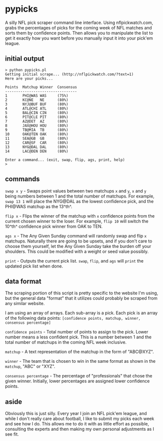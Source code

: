 # pypicks
A silly NFL pick scraper command line interface. Using nflpickwatch.com, grabs the percentages of picks for the coming week of NFL matches and sorts them by confidence points. Then allows you to manipulate the list to get it exactly how you want before you manually input it into your pick'em league.

## initial output
    > python pypicks.pl
    Getting initial scrape... (http://nflpickwatch.com/?text=1)
    Here are your picks...

    Points  Matchup Winner  Consensus
    ---------------------------------
    1       PHI@WAS WAS     (75%)
    2       KC@NE   NE      (80%)
    3       NYJ@BUF BUF     (80%)
    4       ATL@CHI ATL     (80%)
    5       BAL@CIN CIN     (80%)
    6       PIT@CLE PIT     (80%)
    7       AZ@DET  AZ      (80%)
    8       JAX@HOU HOU     (80%)
    9       TB@MIA  TB      (80%)
    10      OAK@TEN OAK     (80%)
    11      SEA@GB  GB      (80%)
    12      CAR@SF  CAR     (80%)
    13      NYG@DAL DAL     (80%)
    14      LAC@DEN DEN     (80%)

    Enter a command... (exit, swap, flip, ags, print, help)
    >

## commands
`swap x y` - Swaps point values between two matchups `x` and `y`, `x` and `y` being numbers between 1 and the total number of matchups. For example, `swap 13 1` will place the  NYG@DAL as the lowest confidence pick, and the PHI@WAS matchup as the 13^th^.

`flip x` - Flips the winner of the matchup with `x` confidence points from the current chosen winner to the loser. For example, `flip 10` will switch the 10^th^ confidence pick winner from OAK to TEN.

`ags x` - The Any Given Sunday command will randomly swap and flip `x` matchups. Naturally there are going to be upsets, and if you don't care to choose them yourself, let the Any Given Sunday take the burden off your shoulders. This could be modified with a weight or seed value possibly.

`print` - Outputs the current pick list. `swap`, `flip`, and `ags` will `print` the updated pick list when done.

## data format
The scraping portion of this script is pretty specific to the website I'm using, but the general data "format" that it utilizes could probably be scraped from any similar website.

I am using an array of arrays. Each sub-array is a pick. Each pick is an array of the following data points: `[confidence points, matchup, winner, consensus percentage]`

`confidence points` - Total number of points to assign to the pick. Lower number means a less confident pick. This is a number between 1 and the total number of matchups in the coming NFL week inclusive.

`matchup` - A text representation of the matchup in the form of "ABC@XYZ".

`winner` - The team that is chosen to win in the same format as shown in the `matchup`, "ABC" or "XYZ".

`consensus percentage` - The percentage of "professionals" that chose the given winner. Initially, lower percentages are assigned lower confidence points.

## aside
Obviously this is just silly. Every year I join an NFL pick'em league, and while I don't really care about football, I like to submit my picks each week and see how I do. This allows me to do it with as little effort as possible, consulting the experts and then making my own personal adjustments as I see fit.

